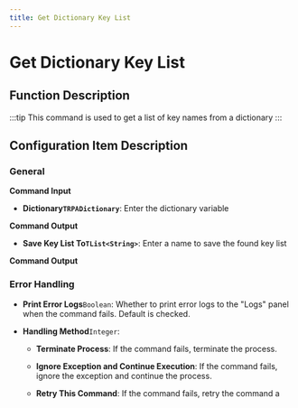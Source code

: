 ```yaml
---
title: Get Dictionary Key List
---
```


# Get Dictionary Key List

## Function Description

:::tip 
This command is used to get a list of key names from a dictionary
:::

## Configuration Item Description

### General

**Command Input**

- **Dictionary`TRPADictionary`**: Enter the dictionary variable


**Command Output**

- **Save Key List To`TList<String>`**: Enter a name to save the found key list


**Command Output**

### Error Handling

- **Print Error Logs**`Boolean`: Whether to print error logs to the "Logs" panel when the command fails. Default is checked. 

- **Handling Method**`Integer`:

    - **Terminate Process**: If the command fails, terminate the process.

    - **Ignore Exception and Continue Execution**: If the command fails, ignore the exception and continue the process.

    - **Retry This Command**: If the command fails, retry the command a specified number of times with a specified interval between retries.

## Usage Example

Process logic description:

## Common Errors and Handling

None

## Frequently Asked Questions

None

